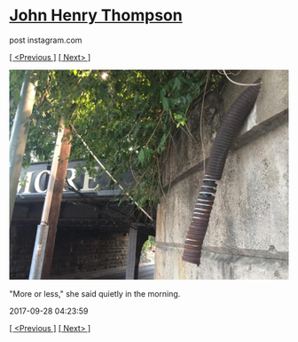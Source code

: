 # [John Henry Thompson](../README.md)
post instagram.com

[[ <Previous ]](2017-09-28-2.md) [[ Next> ]](2017-09-28-4.md)

[![](../media/2017-09-28/-More-or-less-she-said-quietly-in-the-morning.jpg)](../README.md)

"More or less," she said quietly in the morning.

2017-09-28 04:23:59

[[ <Previous ]](2017-09-28-2.md) [[ Next> ]](2017-09-28-4.md)